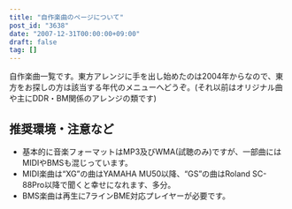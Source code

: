 ```yaml
---
title: "自作楽曲のページについて"
post_id: "3638"
date: "2007-12-31T00:00:00+09:00"
draft: false
tag: []
---
```



自作楽曲一覧です。東方アレンジに手を出し始めたのは2004年からなので、東方をお探しの方は該当する年代のメニューへどうぞ。(それ以前はオリジナル曲や主にDDR・BM関係のアレンジの類です)

## 推奨環境・注意など



  * 基本的に音楽フォーマットはMP3及びWMA(試聴のみ)ですが、一部曲にはMIDIやBMSも混じっています。
  * MIDI楽曲は“XG”の曲はYAMAHA MU50以降、“GS”の曲はRoland SC-88Pro以降で聞くと幸せになれます、多分。
  * BMS楽曲は再生に7ラインBME対応プレイヤーが必要です。

